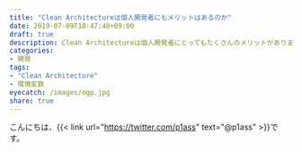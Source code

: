 ```yaml
---
title: "Clean Architectureは個人開発者にもメリットはあるのか"
date: 2019-07-09T18:47:48+09:00
draft: true
description: Clean Architectureは個人開発者にとってもたくさんのメリットがあります。特にミドルウェアの存在を気にせず開発できる点は開発スピードを上げることができます。
categories:
- 開発
tags:
- "Clean Architecture"
- 環境変数
eyecatch: /images/ogp.jpg
share: true
---
```


こんにちは、{{< link url="https://twitter.com/p1ass" text="@p1ass" >}}です。  
<!--more-->

